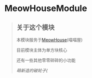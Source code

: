 # MeowHouseModule
>
>## 关于这个模块
> 本模块服务于[MeowHouse](https://github.com/MiaoMiaoMax/MeowHouse)(喵喵屋)
>
> 目前模块主体为单方块核心
>
> 还有一些其他零零碎碎的小功能
> 
> *萌新造的破轮子(*
